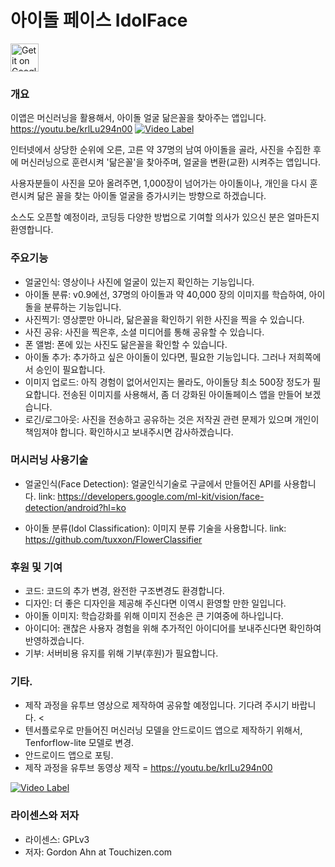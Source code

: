 # 아이돌 페이스 IdolFace

<a href='https://play.google.com/store/apps/details?id=com.touchizen.idolface'><img src='https://touchizen.com/assets/images/google-play.png' alt='Get it on Google Play' height=45/></a>
<!--a href='https://f-droid.org/packages/com.touchizen.idolface'><img src='https://touchizen.com/assets/images/f-droid.png' alt='Get it on F-Droid' height=45 ></a-->

### 개요

이앱은 머신러닝을 활용해서, 아이돌 얼굴 닮은꼴을 찾아주는 앱입니다.
https://youtu.be/krlLu294n00
[![Video Label](https://touchizen.com/assets/images/idolface_yt.jpg)](https://youtu.be/krlLu294n00?t=0s)

인터넷에서 상당한 순위에 오른, 고른 약 37명의 남여 아이돌을 골라, 사진을 수집한 후에
머신러닝으로 훈련시켜 '닮은꼴'을 찾아주며, 얼굴을 변환(교환) 시켜주는 앱입니다.
   
사용자분들이 사진을 모아 올려주면, 1,000장이 넘어가는 아이돌이나, 개인을 다시 훈련시켜
닮은 꼴을 찾는 아이돌 얼굴을 증가시키는 방향으로 하겠습니다.
   
소스도 오픈할 예정이라, 코딩등 다양한 방법으로 기여할 의사가 있으신 분은 얼마든지 환영합니다.

### 주요기능

* 얼굴인식: 영상이나 사진에 얼굴이 있는지 확인하는 기능입니다.
* 아이돌 분류: v0.9에선, 37명의 아이돌과 약 40,000 장의 이미지를 학습하여, 아이돌을 분류하는 기능입니다.
* 사진찍기: 영상뿐만 아니라, 닮은꼴을 확인하기 위한 사진을 찍을 수 있습니다.
* 사진 공유: 사진을 찍은후, 소셜 미디어를 통해 공유할 수 있습니다.
* 폰 앨범: 폰에 있는 사진도 닮은꼴을 확인할 수 있습니다.
* 아이돌 추가: 추가하고 싶은 아이돌이 있다면, 필요한 기능입니다. 그러나 저희쪽에서 승인이 필요합니다.
* 이미지 업로드: 아직 경험이 없어서인지는 몰라도, 아이돌당 최소 500장 정도가 필요합니다. 
  전송된 이미지를 사용해서, 좀 더 강화된 아이돌페이스 앱을 만들어 보겠습니다.
* 로긴/로그아웃: 사진을 전송하고 공유하는 것은 저작권 관련 문제가 있으며 개인이 책임져야 합니다. 
  확인하시고 보내주시면 감사하겠습니다.

### 머시러닝 사용기술

* 얼굴인식(Face Detection): 얼굴인식기술로 구글에서 만들어진 API를 사용합니다.
    link: https://developers.google.com/ml-kit/vision/face-detection/android?hl=ko
    
* 아이돌 분류(Idol Classification): 이미지 분류 기술을 사용합니다. 
    link: https://github.com/tuxxon/FlowerClassifier

### 후원 및 기여

* 코드: 코드의 추가 변경, 완전한 구조변경도 환경합니다.
* 디자인: 더 좋은 디자인을 제공해 주신다면 이역시 환영할 만한 일입니다.
* 아이돌 이미지: 학습강화를 위해 이미지 전송은 큰 기여중에 하나입니다.
* 아이디어: 괜찮은 사용자 경험을 위해 추가적인 아이디어를 보내주신다면 확인하여 반영하겠습니다.
* 기부: 서버비용 유지를 위해 기부(후원)가 필요합니다.

### 기타.

*  제작 과정을 유투브 영상으로 제작하여 공유할 예정입니다. 기다려 주시기 바랍니다.
<
* 텐서플로우로 만들어진 머신러닝 모델을 안드로이드 앱으로 제작하기 위해서, Tenforflow-lite 모델로 변경.
* 안드로이드 앱으로 포팅.
* 제작 과정을 유투브 동영상 제작 = https://youtu.be/krlLu294n00

[![Video Label](https://touchizen.com/assets/images/idolface_yt.jpg)](https://youtu.be/krlLu294n00?t=0s)

### 라이센스와 저자

* 라이센스: GPLv3
* 저자: Gordon Ahn at Touchizen.com
